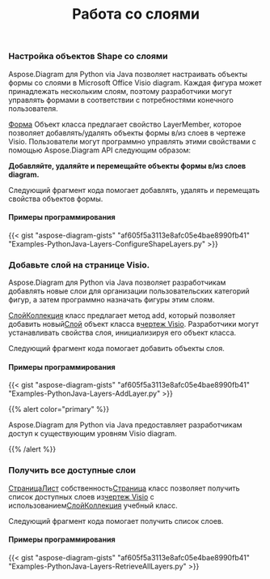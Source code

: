 ﻿---
title: Работа со слоями
type: docs
weight: 160
url: /ru/python-java/working-with-layers/
---
### **Настройка объектов Shape со слоями**
Aspose.Diagram для Python via Java позволяет настраивать объекты формы со слоями в Microsoft Office Visio diagram. Каждая фигура может принадлежать нескольким слоям, поэтому разработчики могут управлять формами в соответствии с потребностями конечного пользователя.

[Форма](https://reference.aspose.com/diagram/java/com.aspose.diagram/Shape) Объект класса предлагает свойство LayerMember, которое позволяет добавлять/удалять объекты формы в/из слоев в чертеже Visio. Пользователи могут программно управлять этими свойствами с помощью Aspose.Diagram API следующим образом:

**Добавляйте, удаляйте и перемещайте объекты формы в/из слоев diagram.** 

Следующий фрагмент кода помогает добавлять, удалять и перемещать свойства объектов формы.
#### **Примеры программирования**
{{< gist "aspose-diagram-gists" "af605f5a3113e8afc05e4bae8990fb41" "Examples-PythonJava-Layers-ConfigureShapeLayers.py" >}}
### **Добавьте слой на странице Visio.**
Aspose.Diagram для Python via Java позволяет разработчикам добавлять новые слои для организации пользовательских категорий фигур, а затем программно назначать фигуры этим слоям.

[СлойКоллекция](https://reference.aspose.com/diagram/java/com.aspose.diagram/LayerCollection) класс предлагает метод add, который позволяет добавить новый[Слой](https://reference.aspose.com/diagram/java/com.aspose.diagram/layer) объект класса в[чертеж Visio](DrawingFlowChart.vsdx). Разработчики могут устанавливать свойства слоя, инициализируя его объект класса.

Следующий фрагмент кода помогает добавить объекты слоя.
#### **Примеры программирования**
{{< gist "aspose-diagram-gists" "af605f5a3113e8afc05e4bae8990fb41" "Examples-PythonJava-Layers-AddLayer.py" >}}

{{% alert color="primary" %}} 

Aspose.Diagram для Python via Java предоставляет разработчикам доступ к существующим уровням Visio diagram.

{{% /alert %}} 
### **Получить все доступные слои**
[СтраницаЛист](https://reference.aspose.com/diagram/java/com.aspose.diagram/PageSheet) собственность[Страница](https://reference.aspose.com/diagram/java/com.aspose.diagram/Page) класс позволяет получить список доступных слоев из[чертеж Visio](DrawingFlowChart.vsdx) с использованием[СлойКоллекция](https://reference.aspose.com/diagram/java/com.aspose.diagram/layercollection) учебный класс.

Следующий фрагмент кода помогает получить список слоев.
#### **Примеры программирования**
{{< gist "aspose-diagram-gists" "af605f5a3113e8afc05e4bae8990fb41" "Examples-PythonJava-Layers-RetrieveAllLayers.py" >}}
